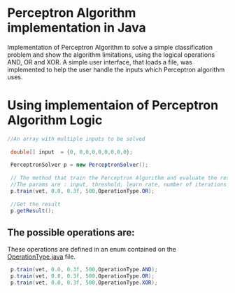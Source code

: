 # Perceptron Algorithm implementation in Java

Implementation of  Perceptron Algorithm to solve a simple classification problem and show  the algorithm limitations, using  the  logical operations AND, OR and XOR. 
A simple user interface, that loads a file, was implemented to help the user handle the inputs  which  Perceptron algorithm uses.

# Using  implementaion of Perceptron Algorithm Logic
```java
//An array with multiple inputs to be solved
 
 double[] input  = {0, 0,0,0,0,0,0,0,0};
 
 PerceptronSolver p = new PerceptronSolver();
 
 // The method that train the Perceptron Algorithm and evaluate the results 
 //The params are : input, threshold, learn rate, number of iterations and operation 
 p.train(vet, 0.0, 0.3f, 500,OperationType.OR);
 
 //Get the result 
 p.getResult();
```
## The possible operations are:
These operations are defined in  an enum contained on  the [OperationType.java](https://github.com/DanielGunna/Perceptron/blob/master/src/perceptron/OperationType.java) file.
```java
 p.train(vet, 0.0, 0.3f, 500,OperationType.AND);
 p.train(vet, 0.0, 0.3f, 500,OperationType.OR);
 p.train(vet, 0.0, 0.3f, 500,OperationType.XOR);
```
